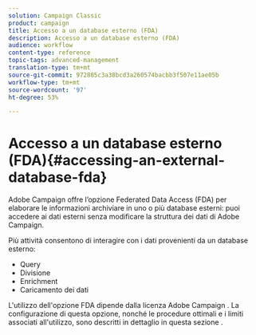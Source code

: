 ```yaml
---
solution: Campaign Classic
product: campaign
title: Accesso a un database esterno (FDA)
description: Accesso a un database esterno (FDA)
audience: workflow
content-type: reference
topic-tags: advanced-management
translation-type: tm+mt
source-git-commit: 972885c3a38bcd3a260574bacbb3f507e11ae05b
workflow-type: tm+mt
source-wordcount: '97'
ht-degree: 53%

---
```



# Accesso a un database esterno (FDA){#accessing-an-external-database-fda}

Adobe Campaign offre l’opzione Federated Data Access (FDA) per elaborare le informazioni archiviare in uno o più database esterni: puoi accedere ai dati esterni senza modificare la struttura dei dati di Adobe Campaign.

Più attività consentono di interagire con i dati provenienti da un database esterno:

* Query
* Divisione
* Enrichment
* Caricamento dei dati

L&#39;utilizzo dell&#39;opzione FDA dipende dalla licenza Adobe Campaign . La configurazione di questa opzione, nonché le procedure ottimali e i limiti associati all&#39;utilizzo, sono descritti in dettaglio in questa sezione [](../../installation/using/about-fda.md).
